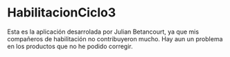 # HabilitacionCiclo3

Esta es la aplicación desarrolada por Julian Betancourt, ya que mis compañeros de habilitación no contribuyeron mucho. Hay aun un problema en los productos que no he podido corregir. 

